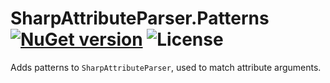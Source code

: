 # SharpAttributeParser.Patterns [![NuGet version](https://img.shields.io/nuget/v/SharpAttributeParser.Patterns.svg?style=plastic)](https://www.nuget.org/packages/SharpAttributeParser.Patterns/) ![License](https://img.shields.io/github/license/SharpAttributeParser/SharpAttributeParser.Patterns?style=plastic)

Adds patterns to `SharpAttributeParser`, used to match attribute arguments.